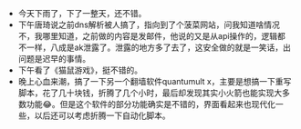 - 今天下雨了，下了一整天，还不错。
- 下午唐琦说之前dns解析被人搞了，指向到了个菠菜网站，问我知道啥情况不，我哪里知道，之前做的内容是发邮件，他说的又是从api操作的，逻辑都不一样，八成是ak泄露了。泄露的地方多了去了，这安全做的就是一笑话，出问题是迟早的事情。
- 下午看了《猫鼠游戏》，挺不错的。
- 晚上心血来潮，搞了一下另一个翻墙软件quantumult x，主要是想搞一下重写脚本，花了几十块钱，折腾了几个小时，最后却发现其实小火箭也能实现大多数功能😂。但是这个软件的部分功能确实是不错的，界面看起来也现代化一些，以后还可以考虑折腾一下自动化脚本。